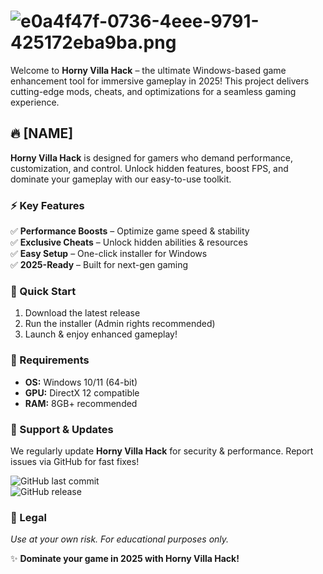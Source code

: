# ![e0a4f47f-0736-4eee-9791-425172eba9ba.png](https://i.postimg.cc/05LM1bYD/e0a4f47f-0736-4eee-9791-425172eba9ba.png)  

Welcome to **Horny Villa Hack** – the ultimate Windows-based game enhancement tool for immersive gameplay in 2025! This project delivers cutting-edge mods, cheats, and optimizations for a seamless gaming experience.  

## 🔥 [NAME]  

**Horny Villa Hack** is designed for gamers who demand performance, customization, and control. Unlock hidden features, boost FPS, and dominate your gameplay with our easy-to-use toolkit.  

### ⚡ Key Features  
✅ **Performance Boosts** – Optimize game speed & stability  
✅ **Exclusive Cheats** – Unlock hidden abilities & resources  
✅ **Easy Setup** – One-click installer for Windows  
✅ **2025-Ready** – Built for next-gen gaming  

### 🚀 Quick Start  
1. Download the latest release  
2. Run the installer (Admin rights recommended)  
3. Launch & enjoy enhanced gameplay!  

### 📌 Requirements  
- **OS:** Windows 10/11 (64-bit)  
- **GPU:** DirectX 12 compatible  
- **RAM:** 8GB+ recommended  

### 🔧 Support & Updates  
We regularly update **Horny Villa Hack** for security & performance. Report issues via GitHub for fast fixes!  

![GitHub last commit](https://img.shields.io/github/last-commit/username/repo?label=Last+Update)  
![GitHub release](https://img.shields.io/github/v/release/username/repo?label=Stable+Version)  

### 📜 Legal  
*Use at your own risk. For educational purposes only.*  

✨ **Dominate your game in 2025 with Horny Villa Hack!**